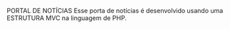 PORTAL DE NOTÍCIAS 
Esse porta de notícias é desenvolvido usando uma ESTRUTURA MVC na linguagem de PHP. 
